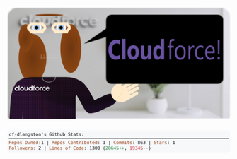 <!-- 
Version 3.0.209
Built Wed Feb 26 2025 05:22:03 GMT+0000 (Coordinated Universal Time)
-->

<h1 align="center">
  <a href="https://github.com/dylanlangston/dylanlangston/tree/master/src" title="Click to View Source">
    <picture width="100%" alt="Dylan">
      <source media="(prefers-color-scheme: dark)" srcset="dylan-dark.svg?version=3.0.209">
      <img src="dylan-light.svg?version=3.0.209" alt="Dylan">
    </picture>
  </a>
</h1>

<div align="center">
  <picture width="100%" alt="Profile Info and Stats">
    <source media="(prefers-color-scheme: dark)" srcset="stats-dark.svg?version=3.0.209">
    <img src="stats-light.svg?version=3.0.209" alt="Profile Info and Stats">
  </picture>
</div>
